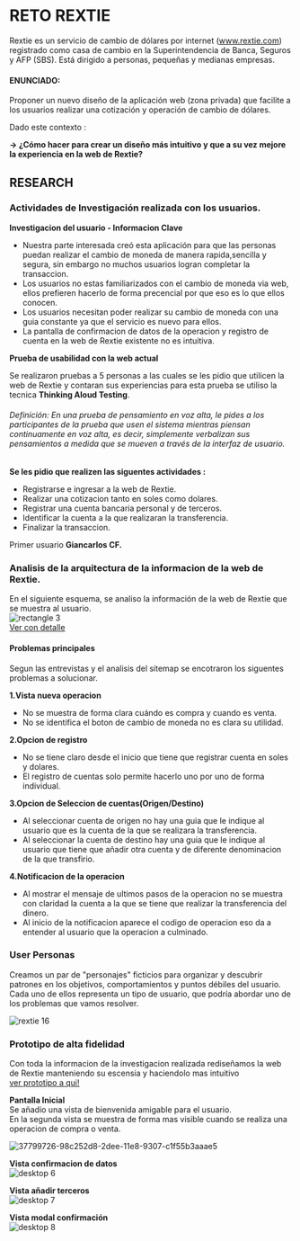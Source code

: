 # RETO REXTIE  

Rextie es un servicio de cambio de dólares por internet (www.rextie.com) registrado
como casa de cambio en la Superintendencia de Banca, Seguros y AFP (SBS). Está
dirigido a personas, pequeñas y medianas empresas.  

#### ENUNCIADO:
Proponer un nuevo diseño de la aplicación web (zona privada) que facilite a los
usuarios realizar una cotización y operación de cambio de dólares.  

Dado este contexto :  

**→ ¿Cómo hacer para crear un diseño más intuitivo y que a su vez mejore la experiencia en la web de Rextie?**  

## RESEARCH  

### Actividades de Investigación realizada con los usuarios.  
**Investigacion del usuario -  Informacion Clave**  
- Nuestra parte interesada creó esta aplicación para que las personas puedan realizar el cambio de moneda de manera rapida,sencilla y segura, sin embargo no muchos usuarios logran completar la transaccion.  
- Los usuarios no estas familiarizados con el cambio de moneda via web, ellos prefieren hacerlo de forma precencial por que eso es lo que ellos conocen.  
- Los usuarios necesitan poder realizar su cambio de moneda con una guia constante ya que el servicio es nuevo para ellos.  
- La pantalla de confirmacion de datos de la operacion y registro de cuenta en la web de Rextie existente no es intuitiva.  

**Prueba de usabilidad con la web actual**

Se realizaron pruebas a 5 personas a las cuales se les pidio que utilicen la web de Rextie y contaran sus experiencias para esta prueba se utiliso la tecnica **Thinking Aloud Testing**.  

###### *Definición: En una prueba de pensamiento en voz alta, le pides a los participantes de la prueba que usen el sistema mientras piensan continuamente en voz alta, es decir, simplemente verbalizan sus pensamientos a medida que se mueven a través de la interfaz de usuario.*  

**Se les pidio que realizen las siguentes actividades :**  

- Registrarse e ingresar a la web de Rextie.  
- Realizar una cotizacion tanto en soles como dolares.  
- Registrar una cuenta bancaria personal y de terceros.  
- Identificar la cuenta a la que realizaran la transferencia.  
- Finalizar la transaccion.

Primer usuario **Giancarlos CF.**  

### Analisis de la arquitectura de la informacion de la web de Rextie.  
En el siguiente esquema, se analiso la información de la web de Rextie que se muestra al usuario.  
![rectangle 3](https://user-images.githubusercontent.com/31807340/37680825-0b3714e0-2c53-11e8-9ce0-acdbf561ce4b.png)  
[Ver con detalle](https://drive.google.com/drive/my-drive)  


#### Problemas principales  
Segun las entrevistas y el analisis del sitemap se encotraron los siguentes problemas a solucionar.  

**1.Vista nueva operacion**  
- No se muestra de forma clara cuándo es compra y cuando es venta.  
- No se identifica el boton de cambio de moneda no es clara su utilidad.  

**2.Opcion de registro**  
- No se tiene claro desde el inicio que tiene que registrar cuenta en soles y dolares.  
- El registro de cuentas solo permite hacerlo uno por uno de forma individual.  

**3.Opcion de Seleccion de cuentas(Origen/Destino)**  
- Al seleccionar cuenta de origen no hay una guia que le indique al usuario que es la cuenta de la que se realizara la transferencia.  
- Al seleccionar la cuenta de destino hay una guia que le indique al usuario que tiene que añadir otra cuenta y de diferente denominacion de la que transfirio.  

**4.Notificacion de la operacion**  
- Al mostrar el mensaje de ultimos pasos de la operacion no se muestra con claridad la cuenta a la que se tiene que realizar la transferencia del dinero.  
- Al inicio de la notificacion aparece el codigo de operacion eso da a entender al usuario que la operacion a culminado.  

### User Personas  
Creamos un par de "personajes" ficticios para organizar y descubrir patrones en los objetivos, comportamientos y puntos débiles del usuario. Cada uno de ellos representa un tipo de usuario, que podría abordar uno de los problemas que vamos resolver.  

![rextie 16](https://user-images.githubusercontent.com/31807340/38168690-0d4c9bae-351a-11e8-889f-2185d88c678a.png)

### Prototipo de alta fidelidad  
Con toda la informacion de la investigacion realizada rediseñamos la web de Rextie manteniendo su escensia y haciendolo mas intuitivo  
[ver prototipo a qui!](https://marvelapp.com/3bi16f0)  

**Pantalla Inicial**  
Se añadio una vista de bienvenida amigable para el usuario.  
En la segunda vista se muestra de forma mas visible cuando se realiza una operacion de compra o venta.

![37799726-98c252d8-2dee-11e8-9307-c1f55b3aaae5](https://user-images.githubusercontent.com/31807340/38168169-b52a1a64-350a-11e8-8327-ccb0499d2b9f.png)


**Vista confirmacion de datos**  
![desktop 6](https://user-images.githubusercontent.com/31807340/37800608-71a41206-2df1-11e8-84c0-0eb55982c007.png)  

**Vista añadir terceros**  
![desktop 7](https://user-images.githubusercontent.com/31807340/37801687-8303770e-2df5-11e8-9124-fde8993d1a8e.png)  

**Vista modal confirmación**  
![desktop 8](https://user-images.githubusercontent.com/31807340/37802057-e57a4f4c-2df6-11e8-945a-8071d87e2a3f.png)


